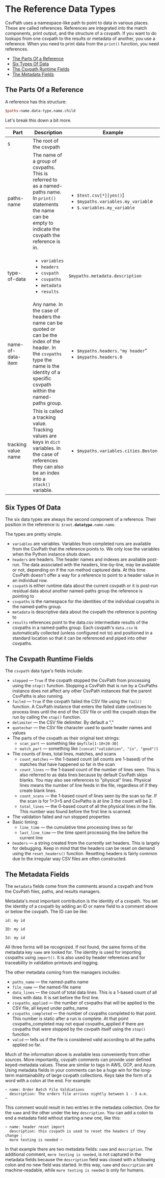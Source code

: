 # The Reference Data Types

CsvPath uses a namespace-like path to point to data in various places. These are called references. References are integrated into the match components, print output, and the structure of a csvpath. If you want to do lookups from one csvpath to the results or metadata of another, you use a reference. When you need to print data from the `print()` function, you need references.

* [The Parts Of a Reference](the_reference_data_types.md#the-parts-of-a-reference)
* [Six Types Of Data](the_reference_data_types.md#four-types-of-data)
* [The Csvpath Runtime Fields](the_reference_data_types.md#the-csvpath-runtime-fields)
* [The Metadata Fields](the_reference_data_types.md#the-metadata-fields)

## The Parts Of a Reference

A reference has this structure:&#x20;

```perl
$paths-name.data-type.name.child
```

Let's break this down a bit more.&#x20;

<table><thead><tr><th width="137">Part</th><th>Description</th><th>Example</th></tr></thead><tbody><tr><td><code>$</code></td><td>The root of the csvpath </td><td></td></tr><tr><td>paths-name</td><td>The name of a group of csvpaths. This is referred to as a named-paths name. In <code>print()</code> statements the name can be empty to indicate the csvpath the reference is in.</td><td><ul><li><code>$test.csv[*][yes()</code>]</li><li><code>$mypaths.variables.my_variabl</code>e</li><li><code>$.variables.my_variable</code></li></ul></td></tr><tr><td>type-of-data</td><td><ul><li><code>variables</code></li><li><code>headers</code></li><li><code>csvpath</code></li><li><code>csvpaths</code></li><li><code>metadata</code></li><li><code>results</code></li></ul></td><td><code>$mypaths.metadata.description</code></td></tr><tr><td>name-of-data-item</td><td>Any name. In the case of headers the name can be quoted or can be the index of the header. In the <code>csvpaths</code> type the name is the identity of a specific csvpath within the named-paths group.</td><td><ul><li><code>$mypaths.headers."my header</code>"</li><li><code>$mypaths.headers.0</code></li></ul></td></tr><tr><td>tracking value name</td><td>This is called a tracking value. Tracking values are keys in <code>dict</code> variables. In the case of references they can also be an index into a <code>stack()</code> variable.</td><td><ul><li><code>$mypaths.variables.cities.Boston</code></li></ul></td></tr></tbody></table>

## Six Types Of Data

The six data types are always the second component of a reference. Their position in the reference is: `$root.`**`datatype`**`.name.name`.&#x20;

The types are pretty simple.&#x20;

* `variables` are variables. Variables from completed runs are available from the CsvPath that the reference points to. We only lose the variables when the Python instance shuts down.
* `headers` are headers. The header names and indexes are available post-run. The data associated with the headers, line-by-line, may be available or not, depending on if the run method captured data. At this time CsvPath doesn't offer a way for a reference to point to a header value in an individual row.&#x20;
* `csvpath` is either runtime data about the current csvpath or it is post-run residual data about another named-paths group the reference is pointing to
* `csvpaths` is the namespace for the identities of the individual csvpaths in the named-paths group.
* `metadata` is descriptive data about the csvpath the reference is pointing to
* `results` references point to the data.csv intermediate results of the csvpaths in a named-paths group. Each csvpath's `data.csv` is automatically collected (unless configured not to) and positioned in a standard location so that it can be referenced and piped into other csvpaths.

## The Csvpath Runtime Fields

The `csvpath` data type's fields include:&#x20;

* `stopped` — `True` if the csvpath stopped the CsvPath from processing using the `stop()` function. Stopping a CsvPath that is run by a CsvPaths instance does not affect any other CsvPath instances that the parent CsvPaths is also running.
* `failed` — `True` if the csvpath failed the CSV file using the `fail()` function. A CsvPath instance that enters the failed state continues to process lines until the end of the CSV file or until the csvpath stops the run by calling the `stop()` function.
* `delimiter` — the CSV file delimiter. By default a ","
* `quotechar` — the CSV file character used to quote header names and values
* The parts of the csvpath as their original text strings:
  * `scan_part` — something like `$myfile[1-10+20-30]`
  * `match_part` — something like `[concat("validation", "is", "good")]`
* The counts of lines, total lines, matches, and scans
  * `count_matches` — the 1-based count (all counts are 1-based) of the matches that have happened so far in the scan
  * `count_lines` — the 1-based count of the number of lines seen. This is also referred to as data lines because by default CsvPath skips blanks. You may also see references to "physical" lines. Physical lines means the number of line feeds in the file, regardless of if they create blank lines.
  * `count_scans` — the 1-based count of lines seen by the scan so far. If the scan is for 1+3+5 and CsvPaths is at line 3 the count will be 2.
  * `total_lines` — the 0-based count of all the physical lines in the file. This number was found before the first line is scanned.
* The validation failed and run stopped properties
* Basic timing:
  * `line_time` — the cumulative time processing lines so far
  * `last_line_time` — the time spent processing the line before the current line
* `headers` — a string created from the currently set headers. This is largely for debugging. Keep in mind that the headers can be reset on demand using the `reset_headers()` function. Resetting headers is fairly common due to the irregular way CSV files are often constructed.

## The Metadata Fields

The `metadata` fields come from the comments around a csvpath and from the CsvPath files, paths, and results managers.&#x20;

Metadata's most important contribution is the identity of a csvpath. You set the identity of a csvpath by adding an ID or name field to a comment above or below the csvpath. The ID can be like:

`id: my id`&#x20;

&#x20;`ID: my id`&#x20;

&#x20;`Id: my id`

All three forms will be recognized. If not found, the same forms of the metadata key `name` are looked for. The identity is used for importing csvpaths using `import()`. It is also used by header references and for traceability in validation printouts and logging.

The other metadata coming from the managers includes:&#x20;

* `paths_name` — the named-paths name
* `file_name` — the named-file name
* `data_lines` — the count of total data lines. This is a 1-based count of all lines with data. It is set before the first line.
* `csvpaths_applied` — the number of csvpaths that will be applied to the CSV file, all keyed under paths\_name&#x20;
* `csvpaths_completed` — the number of csvpaths completed to that point. This number is static after a run is complete. At that point csvpaths\_completed may not equal csvpaths\_applied if there are csvpaths that were stopped by the csvpath itself using the `stop()` function.
* `valid` — tells us if the file is considered valid according to all the paths applied so far.&#x20;

Much of the information above is available less conveniently from other sources. More importantly, csvpath comments can provide user defined keyed-metadata values. These are similar to tags in AWS, GCP, and Azure. Using metadata fields in your comments can be a huge win for the long-term maintainability of large csvpath collections. Keys take the form of a word with a colon at the end. For example:

```clike
~ name: Order Batch File Valdiations
  description: The orders file arrives nightly between 1 - 3 a.m.
~ 
```

This comment would result in two entries in the metadata collection. One for the `name` and the other under the key `description`. You can add a colon to end a metadata field without starting a new one, like this:&#x20;

```
~ name: header reset import
  description: this csvpath is used to reset the headers if they change :
  more testing is needed ~   
```

In that example there are two metadata fields: `name` and `description`. The additional comment, `more testing is needed`, is not captured in the metadata fields because the `description` field was closed with a following colon and no new field was started. In this way, `name` and `description` are machine-readable, while `more testing is needed` is only for humans.
